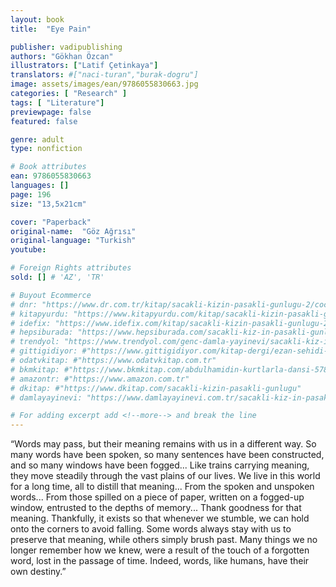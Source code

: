 ```yaml
---
layout: book
title:  "Eye Pain"

publisher: vadipublishing
authors: "Gökhan Özcan"
illustrators: ["Latif Çetinkaya"]
translators: #["naci-turan","burak-dogru"]
image: assets/images/ean/9786055830663.jpg
categories: [ "Research" ]
tags: [ "Literature"]
previewpage: false
featured: false

genre: adult
type: nonfiction

# Book attributes
ean: 9786055830663
languages: []
page: 196
size: "13,5x21cm"

cover: "Paperback"
original-name:  "Göz Ağrısı"
original-language: "Turkish"
youtube:

# Foreign Rights attributes
sold: [] # 'AZ', 'TR'

# Buyout Ecommerce
# dnr: "https://www.dr.com.tr/kitap/sacakli-kizin-pasakli-gunlugu-2/cocuk-ve-genclik/genclik-10-yas/roman-oyku/urunno=0001893059001"
# kitapyurdu: "https://www.kitapyurdu.com/kitap/sacakli-kizin-pasakli-gunlugu-2-/560122.html&filter_name=Sa%C3%A7akl%C4%B1+K%C4%B1z%27%C4%B1n+Pasakl%C4%B1+G%C3%BCnl%C3%BC%C4%9F%C3%BC+2"
# idefix: "https://www.idefix.com/kitap/sacakli-kizin-pasakli-gunlugu-2/cocuk-ve-genclik/genclik-10-yas/roman-oyku/urunno=0001893059001"
# hepsiburada: "https://www.hepsiburada.com/sacakli-kiz-in-pasakli-gunlugu-2-damla-yayinevi-p-HBV000012ER86"
# trendyol: "https://www.trendyol.com/genc-damla-yayinevi/sacakli-kiz-in-pasakli-gunlugu-2-p-54825777"
# gittigidiyor: #"https://www.gittigidiyor.com/kitap-dergi/ezan-sehidi-adnan-menderes_pdp_732728793"
# odatvkitap: #"https://www.odatvkitap.com.tr"
# bkmkitap: #"https://www.bkmkitap.com/abdulhamidin-kurtlarla-dansi-578226"
# amazontr: #"https://www.amazon.com.tr"
# dkitap: #"https://www.dkitap.com/sacakli-kizin-pasakli-gunlugu"
# damlayayinevi: "https://www.damlayayinevi.com.tr/sacakli-kiz-in-pasakli-gunlugu-2-bu-iste-bi-terslik-var"

# For adding excerpt add <!--more--> and break the line
---
```

“Words may pass, but their meaning remains
with us in a different way. So many words have
been spoken, so many sentences have been
constructed, and so many windows have been
fogged... Like trains carrying meaning, they move
steadily through the vast plains of our lives. We live
in this world for a long time, all to distill that meaning... From the spoken and unspoken words...
From those spilled on a piece of paper, written
on a fogged-up window, entrusted to the depths
of memory... Thank goodness for that meaning.
Thankfully, it exists so that whenever we stumble, we can hold onto the corners to avoid falling.
Some words always stay with us to preserve that
meaning, while others simply brush past. Many
things we no longer remember how we knew, were
a result of the touch of a forgotten word, lost in the
passage of time. Indeed, words, like humans, have
their own destiny.”
<!--more--> 

